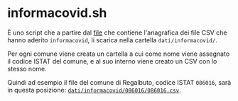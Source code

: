 # informacovid.sh

È uno script che a partire dal [file](../../dati/informacovid/informacovid.yml) che contiene l'anagrafica dei file CSV che hanno aderito `informacovid`, li scarica nella cartella `dati/informacovid/`.

Per ogni comune viene creata un cartella a cui come nome viene assegnato il codice ISTAT del comune, e al suo interno viene creato un CSV con lo stesso nome.

Quindi ad esempio il file del comune di Regalbuto, codice ISTAT `086016`, sarà in questa posizione: [`dati/informacovid/086016/086016.csv`](../../dati/informacovid/086016/086016.csv).
